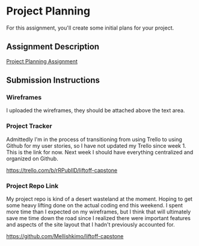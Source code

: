 # Project Planning
For this assignment, you'll create some initial plans for your project.

## Assignment Description
[Project Planning Assignment](https://education.launchcode.org/liftoff/modules/assignments/project-planning)

## Submission Instructions

### Wireframes

I uploaded the wireframes, they should be attached above the text area.

### Project Tracker
Admittedly I'm in the process of transitioning from using Trello to using Github for my user stories, so I have not updated my Trello since week 1. This is the link for now. Next week I should have everything centralized and organized on Github.

https://trello.com/b/rRPubIlD/liftoff-capstone

### Project Repo Link

My project repo is kind of a desert wasteland at the moment. Hoping to get some heavy lifting done on the actual coding end this weekend. I spent more time than I expected on my wireframes, but I think that will ultimately save me time down the road since I realized there were important features and aspects of the site layout that I hadn't previously accounted for.

https://github.com/Mellishkimo/liftoff-capstone
